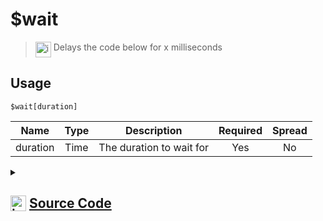 # $wait
> <img align="top" src="https://upload.wikimedia.org/wikipedia/commons/thumb/e/e4/Infobox_info_icon.svg/160px-Infobox_info_icon.svg.png?20150409153300" alt="image" width="25" height="auto"> Delays the code below for x milliseconds
## Usage
```
$wait[duration]
```
| Name | Type | Description | Required | Spread
| :---: | :---: | :---: | :---: | :---: |
duration | Time | The duration to wait for | Yes | No
<details>
<summary>
    
## <img align="top" src="https://cdn4.iconfinder.com/data/icons/iconsimple-logotypes/512/github-512.png" alt="image" width="25" height="auto">  [Source Code](https://github.com/tryforge/ForgeScript-V2/blob/main/src/native/wait.ts)
    
</summary>
    
```ts
import { setTimeout } from "timers/promises"
import { ArgType, NativeFunction, Return } from "../structures"

export default new NativeFunction({
    name: "$wait",
    version: "1.0.0",
    description: "Delays the code below for x milliseconds",
    brackets: true,
    unwrap: true,
    args: [
        {
            name: "duration",
            description: "The duration to wait for",
            rest: false,
            type: ArgType.Time,
            required: true,
        },
    ],
    async execute(_, [ms]) {
        await setTimeout(ms)
        return Return.success()
    },
})

```
    
</details>